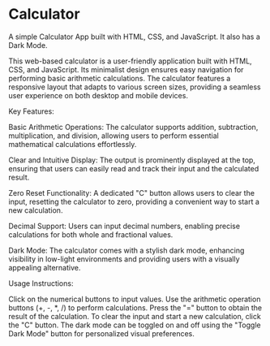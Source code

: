 # Calculator
A simple Calculator App built with HTML, CSS, and JavaScript. It also has a Dark Mode.

This web-based calculator is a user-friendly application built with HTML, CSS, and JavaScript. Its minimalist design ensures easy navigation for performing basic arithmetic calculations. The calculator features a responsive layout that adapts to various screen sizes, providing a seamless user experience on both desktop and mobile devices.

Key Features:

Basic Arithmetic Operations: The calculator supports addition, subtraction, multiplication, and division, allowing users to perform essential mathematical calculations effortlessly.

Clear and Intuitive Display: The output is prominently displayed at the top, ensuring that users can easily read and track their input and the calculated result.

Zero Reset Functionality: A dedicated "C" button allows users to clear the input, resetting the calculator to zero, providing a convenient way to start a new calculation.

Decimal Support: Users can input decimal numbers, enabling precise calculations for both whole and fractional values.

Dark Mode: The calculator comes with a stylish dark mode, enhancing visibility in low-light environments and providing users with a visually appealing alternative.

Usage Instructions:

Click on the numerical buttons to input values.
Use the arithmetic operation buttons (+, -, *, /) to perform calculations.
Press the "=" button to obtain the result of the calculation.
To clear the input and start a new calculation, click the "C" button.
The dark mode can be toggled on and off using the "Toggle Dark Mode" button for personalized visual preferences.

